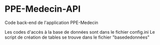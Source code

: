 # PPE-Medecin-API
Code back-end de l'application PPE-Medecin

Les codes d'accès à la base de données sont dans le fichier config.ini
Le script de création de tables se trouve dans le fichier "basededonnées"